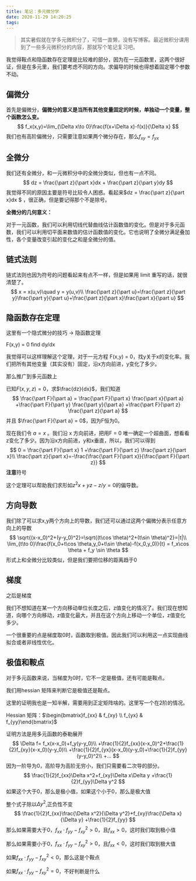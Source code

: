 ```yaml
---
title: 笔记：多元微分学
date: 2020-11-29 14:20:25
tags:
---
```


> 其实暑假就在学多元微积分了，可惜一直懒，没有写博客。最近微积分课用到了一些多元微积分的内容，那就写个笔记复习吧。

我觉得鞍点和隐函数存在定理是比较难的部分，因为在一元函数里，这两个很好证，但是在多元里，我们要考虑不同的方向。求偏导的时候也得想着固定哪个参数不动。

## 偏微分

首先是偏微分，**偏微分的意义是当所有其他变量固定的时候，单独动一个变量，整个函数怎么变。**
$$
f_x(x,y)=\lim_{\Delta x\to 0}\frac{f(x+\Delta x)-f(x)}{\Delta x}
$$
我们也有高阶偏微分，只需要注意如果两个微分存在，那么$f_{xy}=f_{yx}$

## 全微分

我们还有全微分，和一元微积分中的全微分类似，但也有一点不同。
$$
dz = \frac{\part z}{\part x}dx + \frac{\part z}{\part y}dy
$$
我觉得不同的原因主要是符号比较令人困惑。看起来$dz = \frac{\part z}{\part x}dx $ ，很正确，但是要记得那个不是除号。

**全微分的几何意义：**

对于一元函数，我们可以利用切线代替曲线估计函数值的变化。但是对于多元函数，我们可以利用切平面来数值的估计函数值的变化。它也说明了全微分满足叠加性，各个变量改变引起的变化之和是全微分的值。



## 链式法则

链式法则也因为符号的问题看起来有点不一样，但是如果用 limit 重写的话，就很清楚了。
$$
x = x(u,v)\quad y = y(u,v)\\
\frac{\part z}{\part u}=\frac{\part z}{\part y}\frac{\part y}{\part u}+\frac{\part z}{\part x}\frac{\part x}{\part u}
$$

## 隐函数存在定理

这里有一个隐式微分的技巧 -> 隐函数定理 

F(x,y) = 0 find dy/dx

我觉得可以这样理解这个定理，对于一元方程 F(x,y) = 0，找y关于x的变化率。我们把所有其他变量（其实没有）固定，沿x方向前进，y变化了多少。

那么推广到多元函数上

已知$F(x,y,z) = 0$，求$\frac{dz}{dx}$，我们知道
$$
\frac{\part F}{\part a} = \frac{\part F}{\part x} \frac{\part x}{\part a} +\frac{\part F}{\part y} \frac{\part y}{\part a} +\frac{\part F}{\part z} \frac{\part z}{\part a}
$$
并且 $\frac{\part F}{\part a} = 0$，因为F恒为0。

现在我们令 $a = x$ 。我们沿 x 方向前进，把用F = 0 唯一确定一个超曲面，想看看z变化了多少。因为沿x方向前进，y和x垂直，所以，我们可以得到
$$
0 = \frac{\part F}{\part x} 1 +\frac{\part F}{\part z} \frac{\part z}{\part x}\\
\frac{\part z}{\part x}=-\frac{\frac{\part F}{\part x}}{\frac{\part F}{\part z}}
$$
**注意**符号

这个定理可以帮助我们求形如$z^2x + yz-z/y=0$的偏导数。



## 方向导数

我们除了可以求x,y两个方向上的导数，我们还可以通过这两个偏微分表示任意方向上的导数
$$
\sqrt{(x-x_0)^2+(y-y_0)^2}=\sqrt{(t\cos \theta)^2+(t\sin \theta)^2}=|t|\\
\lim_{t\to 0}\frac{f(x_0+t\cos \theta,y_0+t\sin \theta)-f(x_0,y_0)}{t} = f_x\cos \theta + f_y \sin \theta
$$
形式上和全微分比较类似，但是我们要把位移的距离趋于0

## 梯度

之后是梯度

我们不想知道在某一个方向移动单位长度之后，z值变化的情况了。我们现在想知道，向哪个方向移动，z值变化最大，并且在这个方向上移动一个单位，z值变化多少。

一个很重要的点是梯度取0时，函数取到极值。因此我们可以利用这一点实现曲线拟合或者非线性优化。

## 极值和鞍点

对于多元函数来说，当梯度为0时，它不一定是极值，还有可能是鞍点。

我们用hessian 矩阵来判断它是极值还是鞍点。

这里的证明我也是一知半解，需要用到正定矩阵啥的。这里写一个在2阶的情况。

Hessian 矩阵：$\begin{bmatrix}f_{xx} & f_{xy} \\ f_{yx} & f_{yy}\end{bmatrix}$

证明方法是用多元函数的泰勒展开
$$
\Delta f= f_x(x-x_0)+f_y(y-y_0)\\
+\frac{1}{2}f_{xx}(x-x_0)^2+\frac{1}{2}f_{xy}(x-x_0)(y-y_0)\\
+\frac{1}{2}f_{yx}(x-x_0)(y-y_0)+\frac{1}{2}f_{yy}(y-y_0)^2\\
+...
$$
因为一阶导为0，高阶导为高阶无穷小，我们只需要看二次导的部分。
$$
\frac{1}{2}f_{xx}\Delta x^2+f_{xy}\Delta x\Delta y
+\frac{1}{2}f_{yy}\Delta y^2
$$
如果这个大于0，那么是极小值，如果这个小于0，那么是极大值

整个式子除以$\Delta y^2$,正负性不变
$$
\frac{1}{2}f_{xx}\frac{\Delta x^2}{\Delta y^2}+f_{xy}\frac{\Delta x}{\Delta y}
+\frac{1}{2}f_{yy}
$$
那么如果需要大于0，$f_{xx}\cdot f_{yy} - {f_{xy}}^2>0$，且$f_{xx} > 0$，这时我们取到极小值

那么如果需要小于0，$f_{xx}\cdot f_{yy} - {f_{xy}}^2>0$，且$f_{xx} < 0$，这时我们取到极大值

如果$f_{xx}\cdot f_{yy} - {f_{xy}}^2 < 0$，那么这是个鞍点

如果$f_{xx}\cdot f_{yy} - {f_{xy}}^2 = 0$，不好判断是什么

